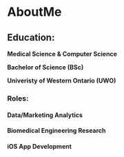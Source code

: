 # AboutMe
## Education: 
**Medical Science & Computer Science** 

**Bachelor of Science (BSc)**

**Univeristy of Western Ontario (UWO)**

### Roles: 
#### Data/Marketing Analytics
#### Biomedical Engineering Research
#### iOS App Development
